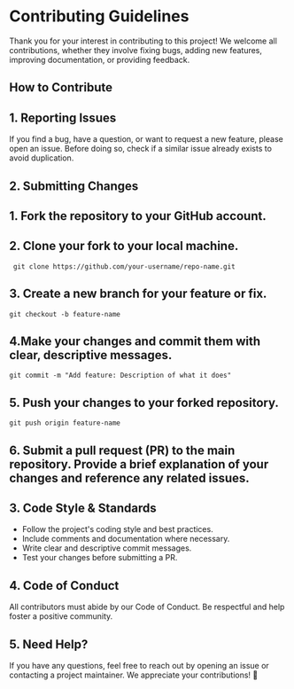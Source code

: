 # Contributing Guidelines
Thank you for your interest in contributing to this project! We welcome all contributions, whether they involve fixing bugs, adding new features, improving documentation, or providing feedback.

## How to Contribute

## 1. Reporting Issues

If you find a bug, have a question, or want to request a new feature, please open an issue. Before doing so, check if a similar issue already exists to avoid duplication.

## 2. Submitting Changes

## 1. Fork the repository to your GitHub account.
## 2. Clone your fork to your local machine.
   
``` git clone https://github.com/your-username/repo-name.git```

## 3. Create a new branch for your feature or fix.

```git checkout -b feature-name```

## 4.Make your changes and commit them with clear, descriptive messages.

```git commit -m "Add feature: Description of what it does"```

## 5. Push your changes to your forked repository.

```git push origin feature-name```

## 6. Submit a pull request (PR) to the main repository. Provide a brief explanation of your changes and reference any related issues.

## 3. Code Style & Standards

- Follow the project's coding style and best practices.
- Include comments and documentation where necessary.
- Write clear and descriptive commit messages.
- Test your changes before submitting a PR.
  
## 4. Code of Conduct
All contributors must abide by our Code of Conduct. Be respectful and help foster a positive community.

## 5. Need Help?
If you have any questions, feel free to reach out by opening an issue or contacting a project maintainer. We appreciate your contributions! 🚀